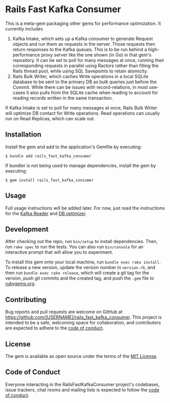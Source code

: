 # Rails Fast Kafka Consumer

This is a meta-gem packaging other gems for performance optimization. It currently includes 
1. Kafka Intake, which sets up a Kafka consumer to generate Request objects and run them as requests in the server. Those requests then return responses to the Kafka queues. This is to be run behind a high-performance proxy server like the one shown (in Go) in that gem's repository. It can be set to poll for many messages at once, running their corresponding requests in parallel using Ractors rather than filling the Rails thread pool, while using SQL Savepoints to retain atomicity.
2. Rails Bulk Writer, which caches Write operations in a local SQLite database to be sent to the primary DB as bulk queries just before the Commit. While there can be issues with record-relations, in most use-cases it also pulls from the SQLite cache when reading to account for reading records written in the same transaction. 

If Kafka Intake is set to poll for many messages at once, Rails Bulk Writer will optimize DB contact for Write operations. Read operations can usually run on Read Replicas, which can scale out. 

## Installation

Install the gem and add to the application's Gemfile by executing:

    $ bundle add rails_fast_kafka_consumer

If bundler is not being used to manage dependencies, install the gem by executing:

    $ gem install rails_fast_kafka_consumer

## Usage

Full usage instructions will be added later. For now, just read the instructions for the [Kafka Reader](https://github.com/stephenamsel/Rails-Kafka-Intake) and [DB optimizer](https://github.com/stephenamsel/rails-bulk-writer?tab=readme-ov-file#usage).

## Development

After checking out the repo, run `bin/setup` to install dependencies. Then, run `rake spec` to run the tests. You can also run `bin/console` for an interactive prompt that will allow you to experiment.

To install this gem onto your local machine, run `bundle exec rake install`. To release a new version, update the version number in `version.rb`, and then run `bundle exec rake release`, which will create a git tag for the version, push git commits and the created tag, and push the `.gem` file to [rubygems.org](https://rubygems.org).

## Contributing

Bug reports and pull requests are welcome on GitHub at https://github.com/[USERNAME]/rails_fast_kafka_consumer. This project is intended to be a safe, welcoming space for collaboration, and contributors are expected to adhere to the [code of conduct](https://github.com/[USERNAME]/rails_fast_kafka_consumer/blob/master/CODE_OF_CONDUCT.md).

## License

The gem is available as open source under the terms of the [MIT License](https://opensource.org/licenses/MIT).

## Code of Conduct

Everyone interacting in the RailsFastKafkaConsumer project's codebases, issue trackers, chat rooms and mailing lists is expected to follow the [code of conduct](https://github.com/[USERNAME]/rails_fast_kafka_consumer/blob/master/CODE_OF_CONDUCT.md).
